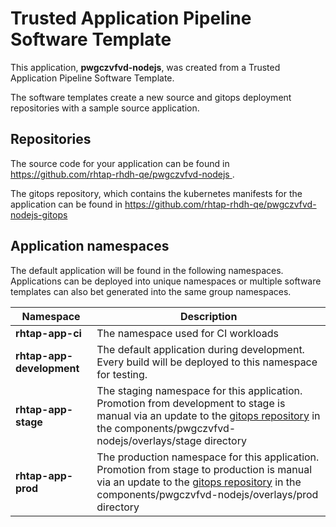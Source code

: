 # Trusted Application Pipeline Software Template

This application, **pwgczvfvd-nodejs**, was created from a Trusted Application Pipeline Software Template.

The software templates create a new source and gitops deployment repositories with a sample source application. 

## Repositories

The source code for your application can be found in [https://github.com/rhtap-rhdh-qe/pwgczvfvd-nodejs ](https://github.com/rhtap-rhdh-qe/pwgczvfvd-nodejs ).
 
The gitops repository, which contains the kubernetes manifests for the application can be found in 
[https://github.com/rhtap-rhdh-qe/pwgczvfvd-nodejs-gitops ](https://github.com/rhtap-rhdh-qe/pwgczvfvd-nodejs-gitops ) 

## Application namespaces 

The default application will be found in the following namespaces. Applications can be deployed into unique namespaces or multiple software templates can also bet generated into the same group namespaces.  

|  Namespace   |  Description   |  
| -------- | -------- |
| **rhtap-app-ci** | The namespace used for CI workloads |
| **rhtap-app-development** | The default application during development. Every build will be deployed to this namespace for testing. |
| **rhtap-app-stage** | The staging namespace for this application. Promotion from development to stage is manual via an update to the [gitops repository](https://github.com/rhtap-rhdh-qe/pwgczvfvd-nodejs-gitops ) in the components/pwgczvfvd-nodejs/overlays/stage directory |
| **rhtap-app-prod** | The production namespace for this application. Promotion from stage to production is manual via an update to the [gitops repository](https://github.com/rhtap-rhdh-qe/pwgczvfvd-nodejs-gitops ) in the components/pwgczvfvd-nodejs/overlays/prod directory |